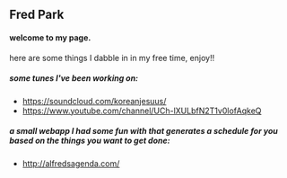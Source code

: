 ## Fred Park


#### welcome to my page.

here are some things I dabble in in my free time, enjoy!!

##### some tunes I've been working on:
- https://soundcloud.com/koreanjesuus/
- https://www.youtube.com/channel/UCh-lXULbfN2T1v0lofAqkeQ

##### a small webapp I had some fun with that generates a schedule for you based on the things you want to get done:
- http://alfredsagenda.com/
